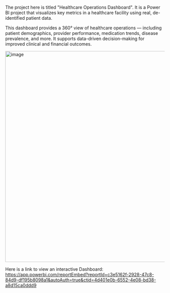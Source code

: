 The project here is titled "Healthcare Operations Dashboard".
It is a Power BI project that visualizes key metrics in a healthcare facility using real, de-identified patient data.

This dashboard provides a 360° view of healthcare operations — including patient demographics, provider performance, medication trends, disease prevalence, and more. It supports data-driven decision-making for improved clinical and financial outcomes.

<img width="667" alt="image" src="https://github.com/user-attachments/assets/669a3c31-5bbd-4119-9fee-b59f2fbcec9a" />


Here is a link to view an interactive Dashboard:
https://app.powerbi.com/reportEmbed?reportId=c3e5162f-2928-47c8-84d9-df195b8098a1&autoAuth=true&ctid=4d401e0b-6552-4e08-bd38-a8d15ca0ddd9
